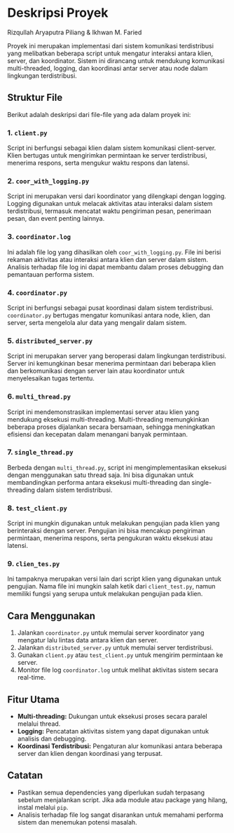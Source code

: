 # Deskripsi Proyek

Rizqullah Aryaputra Piliang & Ikhwan M. Faried

Proyek ini merupakan implementasi dari sistem komunikasi terdistribusi yang melibatkan beberapa script untuk mengatur interaksi antara klien, server, dan koordinator. Sistem ini dirancang untuk mendukung komunikasi multi-threaded, logging, dan koordinasi antar server atau node dalam lingkungan terdistribusi.

## Struktur File

Berikut adalah deskripsi dari file-file yang ada dalam proyek ini:

### 1. `client.py`

Script ini berfungsi sebagai klien dalam sistem komunikasi client-server. Klien bertugas untuk mengirimkan permintaan ke server terdistribusi, menerima respons, serta mengukur waktu respons dan latensi.

### 2. `coor_with_logging.py`

Script ini merupakan versi dari koordinator yang dilengkapi dengan logging. Logging digunakan untuk melacak aktivitas atau interaksi dalam sistem terdistribusi, termasuk mencatat waktu pengiriman pesan, penerimaan pesan, dan event penting lainnya.

### 3. `coordinator.log`

Ini adalah file log yang dihasilkan oleh `coor_with_logging.py`. File ini berisi rekaman aktivitas atau interaksi antara klien dan server dalam sistem. Analisis terhadap file log ini dapat membantu dalam proses debugging dan pemantauan performa sistem.

### 4. `coordinator.py`

Script ini berfungsi sebagai pusat koordinasi dalam sistem terdistribusi. `coordinator.py` bertugas mengatur komunikasi antara node, klien, dan server, serta mengelola alur data yang mengalir dalam sistem.

### 5. `distributed_server.py`

Script ini merupakan server yang beroperasi dalam lingkungan terdistribusi. Server ini kemungkinan besar menerima permintaan dari beberapa klien dan berkomunikasi dengan server lain atau koordinator untuk menyelesaikan tugas tertentu.

### 6. `multi_thread.py`

Script ini mendemonstrasikan implementasi server atau klien yang mendukung eksekusi multi-threading. Multi-threading memungkinkan beberapa proses dijalankan secara bersamaan, sehingga meningkatkan efisiensi dan kecepatan dalam menangani banyak permintaan.

### 7. `single_thread.py`

Berbeda dengan `multi_thread.py`, script ini mengimplementasikan eksekusi dengan menggunakan satu thread saja. Ini bisa digunakan untuk membandingkan performa antara eksekusi multi-threading dan single-threading dalam sistem terdistribusi.

### 8. `test_client.py`

Script ini mungkin digunakan untuk melakukan pengujian pada klien yang berinteraksi dengan server. Pengujian ini bisa mencakup pengiriman permintaan, menerima respons, serta pengukuran waktu eksekusi atau latensi.

### 9. `clien_tes.py`

Ini tampaknya merupakan versi lain dari script klien yang digunakan untuk pengujian. Nama file ini mungkin salah ketik dari `client_test.py`, namun memiliki fungsi yang serupa untuk melakukan pengujian pada klien.

## Cara Menggunakan

1. Jalankan `coordinator.py` untuk memulai server koordinator yang mengatur lalu lintas data antara klien dan server.
2. Jalankan `distributed_server.py` untuk memulai server terdistribusi.
3. Gunakan `client.py` atau `test_client.py` untuk mengirim permintaan ke server.
4. Monitor file log `coordinator.log` untuk melihat aktivitas sistem secara real-time.

## Fitur Utama

- **Multi-threading:** Dukungan untuk eksekusi proses secara paralel melalui thread.
- **Logging:** Pencatatan aktivitas sistem yang dapat digunakan untuk analisis dan debugging.
- **Koordinasi Terdistribusi:** Pengaturan alur komunikasi antara beberapa server dan klien dengan koordinasi yang terpusat.

## Catatan

- Pastikan semua dependencies yang diperlukan sudah terpasang sebelum menjalankan script. Jika ada module atau package yang hilang, instal melalui `pip`.
- Analisis terhadap file log sangat disarankan untuk memahami performa sistem dan menemukan potensi masalah.
